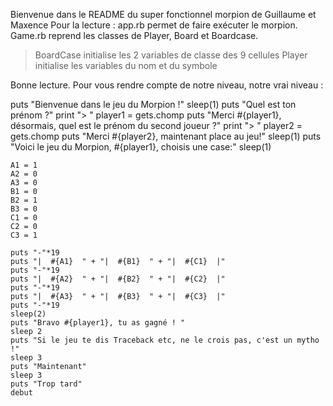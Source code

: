 Bienvenue dans le README du super fonctionnel morpion de Guillaume et Maxence
Pour la lecture : app.rb permet de faire exécuter le morpion. 
Game.rb reprend les classes de Player, Board et Boardcase.
> BoardCase initialise les 2 variables de classe des 9 cellules
> Player initialise les variables du nom et du symbole

Bonne lecture. Pour vous rendre compte de notre niveau, notre vrai niveau : 


puts "Bienvenue dans le jeu du Morpion !"
      sleep(1)
      puts "Quel est ton prénom ?"
      print "> "
      player1 = gets.chomp
      puts "Merci #{player1}, désormais, quel est le prénom du second joueur ?"
      print "> "
      player2 = gets.chomp
      puts "Merci #{player2}, maintenant place au jeu!"
      sleep(1)
      puts "Voici le jeu du Morpion, #{player1}, choisis une case:"
      sleep(1)
      

    A1 = 1
    A2 = 0
    A3 = 0
    B1 = 0
    B2 = 1
    B3 = 0
    C1 = 0
    C2 = 0
    C3 = 1

    puts "-"*19
    puts "|  #{A1}  " + "|  #{B1}  " + "|  #{C1}  |"
    puts "-"*19
    puts "|  #{A2}  " + "|  #{B2}  " + "|  #{C2}  |"
    puts "-"*19
    puts "|  #{A3}  " + "|  #{B3}  " + "|  #{C3}  |"
    puts "-"*19
    sleep(2)
    puts "Bravo #{player1}, tu as gagné ! "
    sleep 2
    puts "Si le jeu te dis Traceback etc, ne le crois pas, c'est un mytho !"
    sleep 3
    puts "Maintenant"
    sleep 3
    puts "Trop tard"
    debut
    

